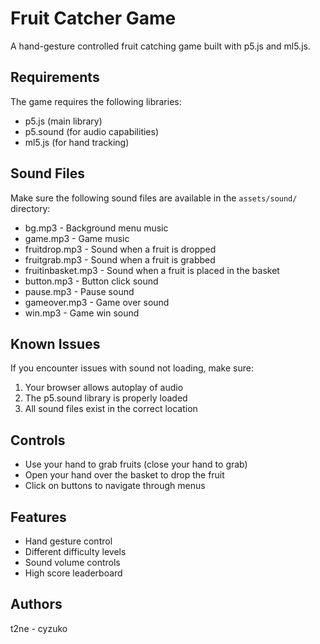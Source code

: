 # Fruit Catcher Game

A hand-gesture controlled fruit catching game built with p5.js and ml5.js.

## Requirements

The game requires the following libraries:
- p5.js (main library)
- p5.sound (for audio capabilities)
- ml5.js (for hand tracking)

## Sound Files

Make sure the following sound files are available in the `assets/sound/` directory:
- bg.mp3 - Background menu music
- game.mp3 - Game music
- fruitdrop.mp3 - Sound when a fruit is dropped
- fruitgrab.mp3 - Sound when a fruit is grabbed
- fruitinbasket.mp3 - Sound when a fruit is placed in the basket
- button.mp3 - Button click sound
- pause.mp3 - Pause sound
- gameover.mp3 - Game over sound
- win.mp3 - Game win sound

## Known Issues

If you encounter issues with sound not loading, make sure:
1. Your browser allows autoplay of audio
2. The p5.sound library is properly loaded
3. All sound files exist in the correct location

## Controls

- Use your hand to grab fruits (close your hand to grab)
- Open your hand over the basket to drop the fruit
- Click on buttons to navigate through menus

## Features

- Hand gesture control
- Different difficulty levels
- Sound volume controls
- High score leaderboard

## Authors

t2ne - cyzuko

<!-- Falta:
- Habilitar o jogador para jogar com 2 mãos ou mais pra multiplayer
- Usar assets para a fruta e para o basket
- Fix do bug em que a fruta dá freeze e nenhuma outra spawna
 -->